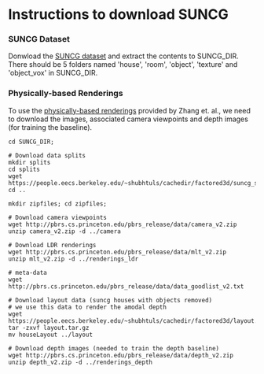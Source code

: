 # Instructions to download SUNCG

### SUNCG Dataset
Donwload the [SUNCG dataset](http://suncg.cs.princeton.edu/) and extract the contents to SUNCG_DIR. There should be 5 folders named 'house', 'room', 'object', 'texture' and 'object_vox' in SUNCG_DIR.

### Physically-based Renderings
To use the [physically-based renderings](http://pbrs.cs.princeton.edu/) provided by Zhang et. al., we need to download the images, associated camera viewpoints and depth images (for training the baseline).

```
cd SUNCG_DIR;

# Download data splits
mkdir splits
cd splits
wget https://people.eecs.berkeley.edu/~shubhtuls/cachedir/factored3d/suncg_split.pkl
cd ..

mkdir zipfiles; cd zipfiles;

# Download camera viewpoints
wget http://pbrs.cs.princeton.edu/pbrs_release/data/camera_v2.zip
unzip camera_v2.zip -d ../camera

# Download LDR renderings
wget http://pbrs.cs.princeton.edu/pbrs_release/data/mlt_v2.zip
unzip mlt_v2.zip -d ../renderings_ldr

# meta-data
wget http://pbrs.cs.princeton.edu/pbrs_release/data/data_goodlist_v2.txt

# Download layout data (suncg houses with objects removed)
# we use this data to render the amodal depth
wget https://people.eecs.berkeley.edu/~shubhtuls/cachedir/factored3d/layout.tar.gz
tar -zxvf layout.tar.gz
mv houseLayout ../layout

# Download depth images (needed to train the depth baseline)
wget http://pbrs.cs.princeton.edu/pbrs_release/data/depth_v2.zip
unzip depth_v2.zip -d ../renderings_depth
```
